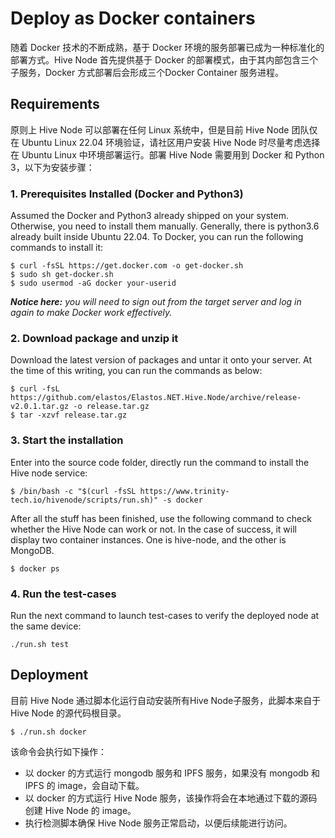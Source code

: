 # Deploy as Docker containers

随着 Docker 技术的不断成熟，基于 Docker 环境的服务部署已成为一种标准化的部署方式。Hive Node 首先提供基于 Docker 的部署模式，由于其内部包含三个子服务，Docker 方式部署后会形成三个Docker Container 服务进程。

## Requirements

原则上 Hive Node 可以部署在任何 Linux 系统中，但是目前 Hive Node 团队仅在 Ubuntu Linux 22.04 环境验证，请社区用户安装 Hive Node 时尽量考虑选择在 Ubuntu Linux 中环境部署运行。部署 Hive Node 需要用到 Docker 和 Python 3，以下为安装步骤：

### 1. Prerequisites Installed (Docker and Python3)
Assumed the Docker and Python3 already shipped on your system. Otherwise, you need to install them manually. Generally, there is python3.6 already built inside Ubuntu 22.04.  To Docker, you can run the following commands to install it:

```shell
$ curl -fsSL https://get.docker.com -o get-docker.sh
$ sudo sh get-docker.sh
$ sudo usermod -aG docker your-userid
```
***Notice here:*** *you will need to sign out from the target server and log in again to make Docker work effectively.*

### 2. Download package and unzip it
Download the latest version of packages and untar it onto your server. At the time of this writing, you can run the commands as below:

```shell
$ curl -fsL https://github.com/elastos/Elastos.NET.Hive.Node/archive/release-v2.0.1.tar.gz -o release.tar.gz
$ tar -xzvf release.tar.gz 
```
### 3. Start the installation
Enter into the source code folder, directly run the command to install the Hive node service:

```shell
$ /bin/bash -c "$(curl -fsSL https://www.trinity-tech.io/hivenode/scripts/run.sh)" -s docker
```
After all the stuff has been finished, use the following command to check whether the Hive Node can work or not.  In the case of success, it will display two container instances. One is hive-node, and the other is MongoDB.
```shell
$ docker ps
```
### 4. Run the test-cases
Run the next command to launch test-cases to verify the deployed node at the same device:

```shell
./run.sh test
```

## Deployment

目前 Hive Node 通过脚本化运行自动安装所有Hive Node子服务，此脚本来自于 Hive Node 的源代码根目录。

```shell
$ ./run.sh docker
```

该命令会执行如下操作：

- 以 docker 的方式运行 mongodb 服务和 IPFS 服务，如果没有 mongodb 和 IPFS 的 image，会自动下载。
- 以 docker 的方式运行 Hive Node 服务，该操作将会在本地通过下载的源码创建 Hive Node 的 image。
- 执行检测脚本确保 Hive Node 服务正常启动，以便后续能进行访问。
